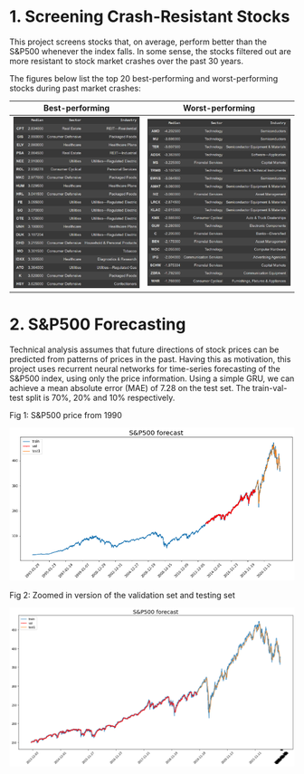 # 1. Screening Crash-Resistant Stocks 

This project screens stocks that, on average, perform better than the S&P500 whenever the index falls. In some sense, the stocks filtered out are more resistant to stock market crashes over the past 30 years.

The figures below list the top 20 best-performing and worst-performing stocks during past market crashes:

Best-performing             |  Worst-performing
:-------------------------:|:-------------------------:
![good](imgs/good.png)   |  ![bad](imgs/bad.png) 


# 2. S&P500 Forecasting
Technical analysis assumes that future directions of stock prices can be predicted from patterns of prices in the past. Having this as motivation, this project uses recurrent neural networks for time-series forecasting of the S&P500 index, using only the price information. Using a simple GRU, we can achieve a mean absolute error (MAE) of 7.28 on the test set. The train-val-test split is 70%, 20% and 10% respectively.

Fig 1: S&P500 price from 1990

![snp](imgs/snp.png) 

Fig 2: Zoomed in version of the validation set and testing set

![snpzoom](imgs/snpzoom.png) 
